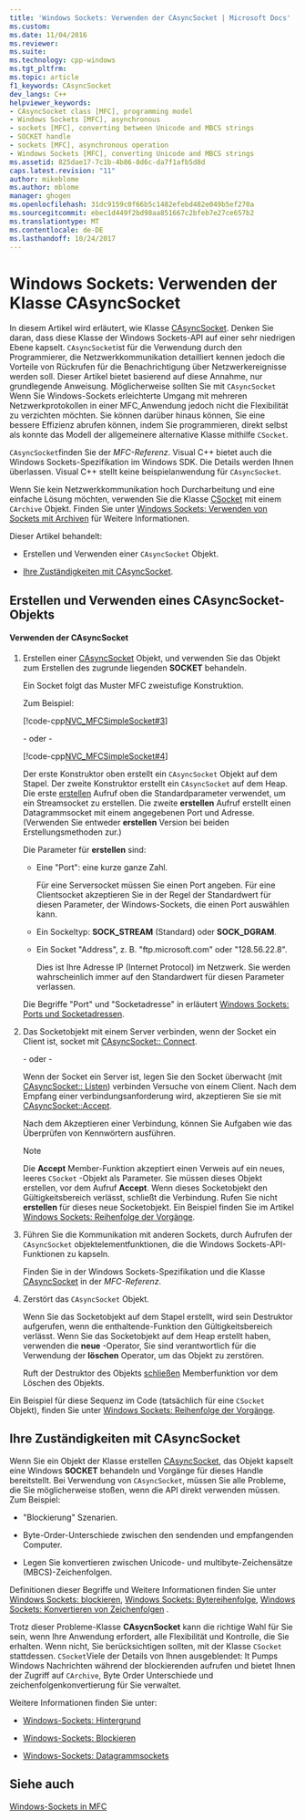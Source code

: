 ```yaml
---
title: 'Windows Sockets: Verwenden der CAsyncSocket | Microsoft Docs'
ms.custom: 
ms.date: 11/04/2016
ms.reviewer: 
ms.suite: 
ms.technology: cpp-windows
ms.tgt_pltfrm: 
ms.topic: article
f1_keywords: CAsyncSocket
dev_langs: C++
helpviewer_keywords:
- CAsyncSocket class [MFC], programming model
- Windows Sockets [MFC], asynchronous
- sockets [MFC], converting between Unicode and MBCS strings
- SOCKET handle
- sockets [MFC], asynchronous operation
- Windows Sockets [MFC], converting Unicode and MBCS strings
ms.assetid: 825dae17-7c1b-4b86-8d6c-da7f1afb5d8d
caps.latest.revision: "11"
author: mikeblome
ms.author: mblome
manager: ghogen
ms.openlocfilehash: 31dc9159c0f66b5c1482efebd482e049b5ef270a
ms.sourcegitcommit: ebec1d449f2bd98aa851667c2bfeb7e27ce657b2
ms.translationtype: MT
ms.contentlocale: de-DE
ms.lasthandoff: 10/24/2017
---
```

# <a name="windows-sockets-using-class-casyncsocket"></a>Windows Sockets: Verwenden der Klasse CAsyncSocket
In diesem Artikel wird erläutert, wie Klasse [CAsyncSocket](../mfc/reference/casyncsocket-class.md). Denken Sie daran, dass diese Klasse der Windows Sockets-API auf einer sehr niedrigen Ebene kapselt. `CAsyncSocket`ist für die Verwendung durch den Programmierer, die Netzwerkkommunikation detailliert kennen jedoch die Vorteile von Rückrufen für die Benachrichtigung über Netzwerkereignisse werden soll. Dieser Artikel bietet basierend auf diese Annahme, nur grundlegende Anweisung. Möglicherweise sollten Sie mit `CAsyncSocket` Wenn Sie Windows-Sockets erleichterte Umgang mit mehreren Netzwerkprotokollen in einer MFC_Anwendung jedoch nicht die Flexibilität zu verzichten möchten. Sie können darüber hinaus können, Sie eine bessere Effizienz abrufen können, indem Sie programmieren, direkt selbst als konnte das Modell der allgemeinere alternative Klasse mithilfe `CSocket`.  
  
 `CAsyncSocket`finden Sie der *MFC-Referenz*. Visual C++ bietet auch die Windows Sockets-Spezifikation im Windows SDK. Die Details werden Ihnen überlassen. Visual C++ stellt keine beispielanwendung für `CAsyncSocket`.  
  
 Wenn Sie kein Netzwerkkommunikation hoch Durcharbeitung und eine einfache Lösung möchten, verwenden Sie die Klasse [CSocket](../mfc/reference/csocket-class.md) mit einem `CArchive` Objekt. Finden Sie unter [Windows Sockets: Verwenden von Sockets mit Archiven](../mfc/windows-sockets-using-sockets-with-archives.md) für Weitere Informationen.  
  
 Dieser Artikel behandelt:  
  
-   Erstellen und Verwenden einer `CAsyncSocket` Objekt.  
  
-   [Ihre Zuständigkeiten mit CAsyncSocket](#_core_your_responsibilities_with_casyncsocket).  
  
##  <a name="_core_creating_and_using_a_casyncsocket_object"></a>Erstellen und Verwenden eines CAsyncSocket-Objekts  
  
#### <a name="to-use-casyncsocket"></a>Verwenden der CAsyncSocket  
  
1.  Erstellen einer [CAsyncSocket](../mfc/reference/casyncsocket-class.md) Objekt, und verwenden Sie das Objekt zum Erstellen des zugrunde liegenden **SOCKET** behandeln.  
  
     Ein Socket folgt das Muster MFC zweistufige Konstruktion.  
  
     Zum Beispiel:  
  
     [!code-cpp[NVC_MFCSimpleSocket#3](../mfc/codesnippet/cpp/windows-sockets-using-class-casyncsocket_1.cpp)]  
  
     - oder -   
  
     [!code-cpp[NVC_MFCSimpleSocket#4](../mfc/codesnippet/cpp/windows-sockets-using-class-casyncsocket_2.cpp)]  
  
     Der erste Konstruktor oben erstellt ein `CAsyncSocket` Objekt auf dem Stapel. Der zweite Konstruktor erstellt ein `CAsyncSocket` auf dem Heap. Die erste [erstellen](../mfc/reference/casyncsocket-class.md#create) Aufruf oben die Standardparameter verwendet, um ein Streamsocket zu erstellen. Die zweite **erstellen** Aufruf erstellt einen Datagrammsocket mit einem angegebenen Port und Adresse. (Verwenden Sie entweder **erstellen** Version bei beiden Erstellungsmethoden zur.)  
  
     Die Parameter für **erstellen** sind:  
  
    -   Eine "Port": eine kurze ganze Zahl.  
  
         Für eine Serversocket müssen Sie einen Port angeben. Für eine Clientsocket akzeptieren Sie in der Regel der Standardwert für diesen Parameter, der Windows-Sockets, die einen Port auswählen kann.  
  
    -   Ein Sockeltyp: **SOCK_STREAM** (Standard) oder **SOCK_DGRAM**.  
  
    -   Ein Socket "Address", z. B. "ftp.microsoft.com" oder "128.56.22.8".  
  
         Dies ist Ihre Adresse IP (Internet Protocol) im Netzwerk. Sie werden wahrscheinlich immer auf den Standardwert für diesen Parameter verlassen.  
  
     Die Begriffe "Port" und "Socketadresse" in erläutert [Windows Sockets: Ports und Socketadressen](../mfc/windows-sockets-ports-and-socket-addresses.md).  
  
2.  Das Socketobjekt mit einem Server verbinden, wenn der Socket ein Client ist, socket mit [CAsyncSocket:: Connect](../mfc/reference/casyncsocket-class.md#connect).  
  
     - oder -   
  
     Wenn der Socket ein Server ist, legen Sie den Socket überwacht (mit [CAsyncSocket:: Listen](../mfc/reference/casyncsocket-class.md#listen)) verbinden Versuche von einem Client. Nach dem Empfang einer verbindungsanforderung wird, akzeptieren Sie sie mit [CAsyncSocket::Accept](../mfc/reference/casyncsocket-class.md#accept).  
  
     Nach dem Akzeptieren einer Verbindung, können Sie Aufgaben wie das Überprüfen von Kennwörtern ausführen.  
  
    > [!NOTE]
    >  Die **Accept** Member-Funktion akzeptiert einen Verweis auf ein neues, leeres `CSocket` -Objekt als Parameter. Sie müssen dieses Objekt erstellen, vor dem Aufruf **Accept**. Wenn dieses Socketobjekt den Gültigkeitsbereich verlässt, schließt die Verbindung. Rufen Sie nicht **erstellen** für dieses neue Socketobjekt. Ein Beispiel finden Sie im Artikel [Windows Sockets: Reihenfolge der Vorgänge](../mfc/windows-sockets-sequence-of-operations.md).  
  
3.  Führen Sie die Kommunikation mit anderen Sockets, durch Aufrufen der `CAsyncSocket` objektelementfunktionen, die die Windows Sockets-API-Funktionen zu kapseln.  
  
     Finden Sie in der Windows Sockets-Spezifikation und die Klasse [CAsyncSocket](../mfc/reference/casyncsocket-class.md) in der *MFC-Referenz*.  
  
4.  Zerstört das `CAsyncSocket` Objekt.  
  
     Wenn Sie das Socketobjekt auf dem Stapel erstellt, wird sein Destruktor aufgerufen, wenn die enthaltende-Funktion den Gültigkeitsbereich verlässt. Wenn Sie das Socketobjekt auf dem Heap erstellt haben, verwenden die **neue** -Operator, Sie sind verantwortlich für die Verwendung der **löschen** Operator, um das Objekt zu zerstören.  
  
     Ruft der Destruktor des Objekts [schließen](../mfc/reference/casyncsocket-class.md#close) Memberfunktion vor dem Löschen des Objekts.  
  
 Ein Beispiel für diese Sequenz im Code (tatsächlich für eine `CSocket` Objekt), finden Sie unter [Windows Sockets: Reihenfolge der Vorgänge](../mfc/windows-sockets-sequence-of-operations.md).  
  
##  <a name="_core_your_responsibilities_with_casyncsocket"></a>Ihre Zuständigkeiten mit CAsyncSocket  
 Wenn Sie ein Objekt der Klasse erstellen [CAsyncSocket](../mfc/reference/casyncsocket-class.md), das Objekt kapselt eine Windows **SOCKET** behandeln und Vorgänge für dieses Handle bereitstellt. Bei Verwendung von `CAsyncSocket`, müssen Sie alle Probleme, die Sie möglicherweise stoßen, wenn die API direkt verwenden müssen. Zum Beispiel:  
  
-   "Blockierung" Szenarien.  
  
-   Byte-Order-Unterschiede zwischen den sendenden und empfangenden Computer.  
  
-   Legen Sie konvertieren zwischen Unicode- und multibyte-Zeichensätze (MBCS)-Zeichenfolgen.  
  
 Definitionen dieser Begriffe und Weitere Informationen finden Sie unter [Windows Sockets: blockieren](../mfc/windows-sockets-blocking.md), [Windows Sockets: Bytereihenfolge](../mfc/windows-sockets-byte-ordering.md), [Windows Sockets: Konvertieren von Zeichenfolgen](../mfc/windows-sockets-converting-strings.md) .  
  
 Trotz dieser Probleme-Klasse **CAsycnSocket** kann die richtige Wahl für Sie sein, wenn Ihre Anwendung erfordert, alle Flexibilität und Kontrolle, die Sie erhalten. Wenn nicht, Sie berücksichtigen sollten, mit der Klasse `CSocket` stattdessen. `CSocket`Viele der Details von Ihnen ausgeblendet: It Pumps Windows Nachrichten während der blockierenden aufrufen und bietet Ihnen der Zugriff auf `CArchive`, Byte Order Unterschiede und zeichenfolgenkonvertierung für Sie verwaltet.  
  
 Weitere Informationen finden Sie unter:  
  
-   [Windows-Sockets: Hintergrund](../mfc/windows-sockets-background.md)  
  
-   [Windows-Sockets: Blockieren](../mfc/windows-sockets-stream-sockets.md)  
  
-   [Windows-Sockets: Datagrammsockets](../mfc/windows-sockets-datagram-sockets.md)  
  
## <a name="see-also"></a>Siehe auch  
 [Windows-Sockets in MFC](../mfc/windows-sockets-in-mfc.md)

